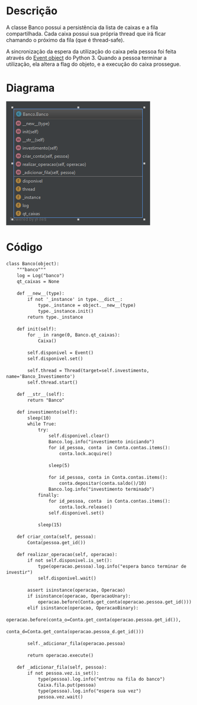 # Descrição

A classe Banco possui a persistência da lista de caixas e a fila compartilhada. Cada caixa possui sua própria thread que irá ficar chamando o próximo da fila \(que é thread-safe\).

A sincronização da espera da utilização do caixa pela pessoa foi feita através do [Event object](https://docs.python.org/3/library/threading.html#event-objects) do Python 3. Quando a pessoa terminar a utilização, ela altera a flag do objeto, e a execução do caixa prossegue.

# Diagrama

![](/doc/img/banco.png)

# Código

```
class Banco(object):
    """banco"""
    log = Log("banco")
    qt_caixas = None

    def __new__(type):
        if not '_instance' in type.__dict__:
            type._instance = object.__new__(type)
            type._instance.init()
        return type._instance

    def init(self):
        for _ in range(0, Banco.qt_caixas):
            Caixa()

        self.disponivel = Event()
        self.disponivel.set()

        self.thread = Thread(target=self.investimento, name='Banco_Investimento')
        self.thread.start()

    def __str__(self):
        return "Banco"

    def investimento(self):
        sleep(10)
        while True:
            try:
                self.disponivel.clear()
                Banco.log.info("investimento iniciando")
                for id_pessoa, conta  in Conta.contas.items():
                    conta.lock.acquire()

                sleep(5)

                for id_pessoa, conta in Conta.contas.items():
                    conta.depositar(conta.saldo()/10)
                Banco.log.info("investimento terminado")
            finally:
                for id_pessoa, conta  in Conta.contas.items():
                    conta.lock.release()
                self.disponivel.set()

            sleep(15)

    def criar_conta(self, pessoa):
        Conta(pessoa.get_id())

    def realizar_operacao(self, operacao):
        if not self.disponivel.is_set():
            type(operacao.pessoa).log.info("espera banco terminar de investir")
            self.disponivel.wait()

        assert isinstance(operacao, Operacao)
        if isinstance(operacao, OperacaoUnary):
            operacao.before(Conta.get_conta(operacao.pessoa.get_id()))
        elif isinstance(operacao, OperacaoBinary):
            operacao.before(conta_o=Conta.get_conta(operacao.pessoa.get_id()),
                            conta_d=Conta.get_conta(operacao.pessoa_d.get_id()))

        self._adicionar_fila(operacao.pessoa)

        return operacao.execute()

    def _adicionar_fila(self, pessoa):
        if not pessoa.vez.is_set():
            type(pessoa).log.info("entrou na fila do banco")
            Caixa.fila.put(pessoa)
            type(pessoa).log.info("espera sua vez")
            pessoa.vez.wait()
```



